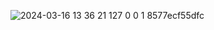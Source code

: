 ![2024-03-16 13 36 21 127 0 0 1 8577ecf55dfc](https://github.com/Andressaisidoro/Relogio-digital/assets/157038490/8d3ef9cc-4d85-4c3a-85a8-650c8046036a)
